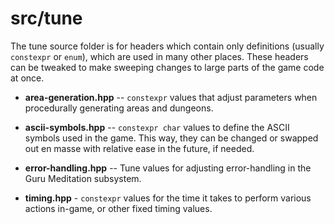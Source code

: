# src/tune

The tune source folder is for headers which contain only definitions (usually `constexpr` or `enum`), which are used in many other places. These headers can be
tweaked to make sweeping changes to large parts of the game code at once.

* **area-generation.hpp** -- `constexpr` values that adjust parameters when procedurally generating areas and dungeons.

* **ascii-symbols.hpp** -- `constexpr char` values to define the ASCII symbols used in the game. This way, they can be changed or swapped out en masse with
relative ease in the future, if needed.

* **error-handling.hpp** -- Tune values for adjusting error-handling in the Guru Meditation subsystem.

* **timing.hpp** - `constexpr` values for the time it takes to perform various actions in-game, or other fixed timing values.
